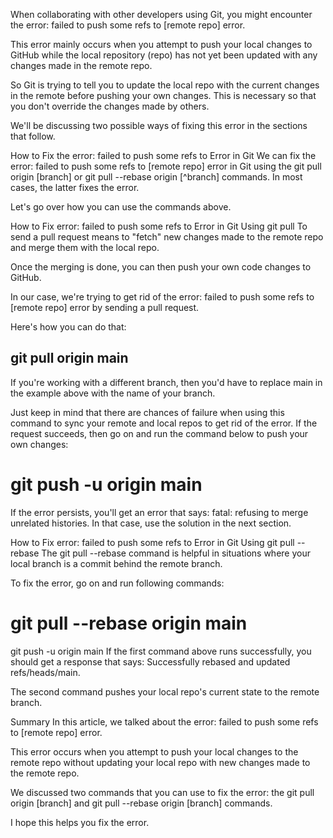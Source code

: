 When collaborating with other developers using Git, you might encounter the error: failed to push some refs to [remote repo] error.

This error mainly occurs when you attempt to push your local changes to GitHub while the local repository (repo) has not yet been updated with any changes made in the remote repo.

So Git is trying to tell you to update the local repo with the current changes in the remote before pushing your own changes. This is necessary so that you don't override the changes made by others.

We'll be discussing two possible ways of fixing this error in the sections that follow.

How to Fix the error: failed to push some refs to Error in Git
We can fix the error: failed to push some refs to [remote repo] error in Git using the  git pull origin [branch] or git pull --rebase origin [^branch] commands. In most cases, the latter fixes the error.

Let's go over how you can use the commands above.

How to Fix error: failed to push some refs to Error in Git Using git pull
To send a pull request means to "fetch" new changes made to the remote repo and merge them with the local repo.

Once the merging is done, you can then push your own code changes to GitHub.

In our case, we're trying to get rid of the error: failed to push some refs to [remote repo] error by sending a pull request.

Here's how you can do that:

## git pull origin main
If you're working with a different branch, then you'd have to replace main in the example above with the name of your branch.

Just keep in mind that there are chances of failure when using this command to sync your remote and local repos to get rid of the error. If the request succeeds, then go on and run the command below to push your own changes:

# git push -u origin main
If the error persists, you'll get an error that says: fatal: refusing to merge unrelated histories. In that case, use the solution in the next section.

How to Fix error: failed to push some refs to Error in Git Using git pull --rebase
The git pull --rebase  command is helpful in situations where your local branch is a commit behind the remote branch.

To fix the error, go on and run following commands:

# git pull --rebase origin main

git push -u origin main 
If the first command above runs successfully, you should get a response that says: Successfully rebased and updated refs/heads/main.

The second command pushes your local repo's current state to the remote branch.

Summary
In this article, we talked about the error: failed to push some refs to [remote repo] error.

This error occurs when you attempt to push your local changes to the remote repo without updating your local repo with new changes made to the remote repo.

We discussed two commands that you can use to fix the error: the git pull origin [branch] and git pull --rebase origin [branch] commands.

I hope this helps you fix the error.